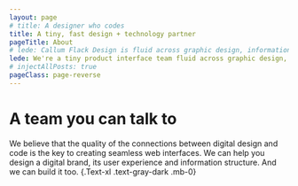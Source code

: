 ```yaml
---
layout: page
# title: A designer who codes
title: A tiny, fast design + technology partner
pageTitle: About
# lede: Callum Flack Design is fluid across graphic design, information design and frontend development. Because the quality of the connections crystalises the quality of the whole.
lede: We're a tiny product interface team fluid across graphic design, user interface design, frontend development and backend management. Everything you need to create beautifully designed hypertext products, but without the overhead.
# injectAllPosts: true
pageClass: page-reverse
---
```


<PageAboutServices></PageAboutServices>

<div class="Block-t">
</div>

# A team you can talk to

We believe that the quality of the connections between digital design and code is the key to creating seamless web interfaces. We can help you design a digital brand, its user experience and information structure. And we can build it too. {.Text-xl .text-gray-dark .mb-0}

<!-- The difference isn't obvious until it is. -->

<PageAboutTeam></PageAboutTeam>

<!-- # Win-win collaborations -->

<!-- No tools, skills or experience matter without good project definition and mutual understanding. A collaborative relationship based on dialogue and optimism is the cheapest and most effective method of obtaining this. This also helps define bigger possibilities and better constraints to work with, and anticipates problems ahead of time during the project. -->

<!-- # Location -->

<!-- Based in [tropical Cairns, Australia](https://www.instagram.com/p/BXbsNdrAt-v), Callum works with local, interstate and international clients. He plugs into product teams, agencies or work one-to-one with business owners. He enjoys travelling to meet in person and is always available for a video call. -->

<script>
import Media from "../src/components/Media";
import PageAboutServices from "../src/components/PageAboutServices";
import PageAboutTeam from "../src/components/PageAboutTeam";
import PostButton from "../src/components/PostButton";
export default {
  components: {
    Media,
    PageAboutServices,
    PageAboutTeam,
    PostButton,
  }
}
</script>
